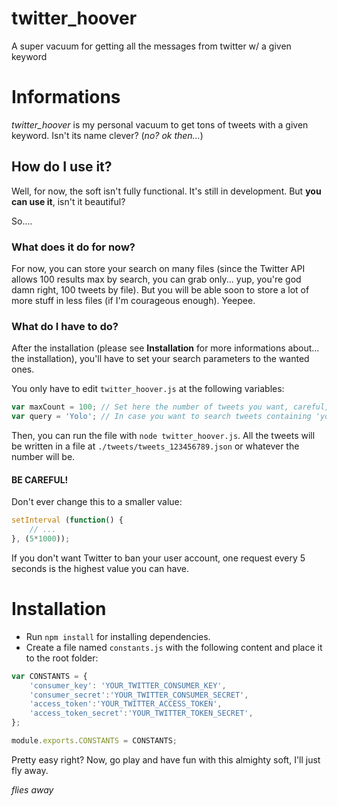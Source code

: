 # twitter_hoover
A super vacuum for getting all the messages from twitter w/ a given keyword

# Informations
*twitter_hoover* is my personal vacuum to get tons of tweets with a given keyword. Isn't its name clever? (*no? ok then...*)

## How do I use it?
Well, for now, the soft isn't fully functional. It's still in development. But **you can use it**, isn't it beautiful?

So....

### What does it do for now?
For now, you can store your search on many files (since the Twitter API allows 100 results max by search, you can grab only... yup, you're god damn right, 100 tweets by file). But you will be able soon to store a lot of more stuff in less files (if I'm courageous enough). Yeepee.

### What do I have to do?
After the installation (please see **Installation** for more informations about... the installation), you'll have to set your search parameters to the wanted ones.

You only have to edit `twitter_hoover.js` at the following variables:

```javascript
var maxCount = 100; // Set here the number of tweets you want, careful, max value allowed by Twitter API is 100
var query = 'Yolo'; // In case you want to search tweets containing 'yolo', everybody wants to do this, don't lie to yourself
```

Then, you can run the file with `node twitter_hoover.js`. All the tweets will be written in a file at `./tweets/tweets_123456789.json` or whatever the number will be.

#### BE CAREFUL!
Don't ever change this to a smaller value:
```javascript
setInterval (function() {
    // ...
}, (5*1000));
```
If you don't want Twitter to ban your user account, one request every 5 seconds is the highest value you can have.

# Installation

- Run `npm install` for installing dependencies.
- Create a file named `constants.js` with the following content and place it to the root folder:

```javascript
var CONSTANTS = {
    'consumer_key': 'YOUR_TWITTER_CONSUMER_KEY',
    'consumer_secret':'YOUR_TWITTER_CONSUMER_SECRET',
    'access_token':'YOUR_TWITTER_ACCESS_TOKEN',
    'access_token_secret':'YOUR_TWITTER_TOKEN_SECRET',
};

module.exports.CONSTANTS = CONSTANTS;
```
Pretty easy right? Now, go play and have fun with this almighty soft, I'll just fly away.

*flies away*
